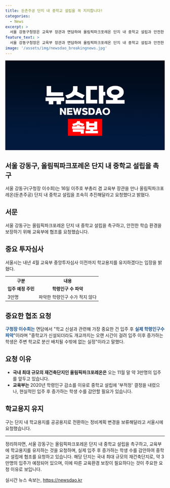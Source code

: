 ```yaml
---
title: 둔촌주공 단지 내 중학교 설립을 꼭 지지합니다!
categories:
  - News
excerpt: >
  서울 강동구청장은 교육부 장관과 면담하여 올림픽파크포레온 단지 내 중학교 설립과 안전한 학습권을 요청했다. 구는 단지 내 학교용지를 공공용지로 전환하는 정비계획 변경을 보류해 달라고 서울시에 요청하여, 학교용지를 내년 4월 교육부 중앙투자심사가 끝날 때까지 그대로 유지하기로 결정했다. 
feature_text: >
  서울 강동구청장은 교육부 장관과 면담하여 올림픽파크포레온 단지 내 중학교 설립과 안전한 학습권을 요청했다. 구는 단지 내 학교용지를 공공용지로 전환하는 정비계획 변경을 보류해 달라고 서울시에 요청하여, 학교용지를 내년 4월 교육부 중앙투자심사가 끝날 때까지 그대로 유지하기로 결정했다. 
image: '/assets/img/newsdao_breakingnews.jpg'
---
```


<p><img src="/assets/img/newsdao_breakingnews.jpg" alt="implanttips 속보" /></p>

<h2>서울 강동구, 올림픽파크포레온 단지 내 중학교 설립을 촉구</h2>

<p data-ke-size="size16">서울 강동구(구청장 이수희)는 16일 이주호 부총리 겸 교육부 장관을 만나 올림픽파크포레온(둔촌주공) 단지 내 중학교 설립을 조속히 추진해달라고 요청했다고 밝혔다.</p>

<h2 data-ke-size="size26">서문</h2>

<p data-ke-size="size16">서울 강동구는 올림픽파크포레온 단지 내 중학교 설립을 촉구하고, 안전한 학습 환경을 보장하기 위해 교육부에 협조를 요청했습니다.</p>

<h2 data-ke-size="size26">중요 투자심사</h2>

<p data-ke-size="size16">서울시는 내년 4월 교육부 중앙투자심사 이전까지 학교용지를 유지하겠다는 입장을 밝혔다.</p>

<table>
    <tr>
        <th>구분</th>
        <th>내용</th>
    </tr>
    <tr>
        <td style="text-align: center; height: 17px;"><b>입주 예정 주민</b></td>
        <td style="text-align: center; height: 17px;"><b>학령인구 수 파악</b></td>
    </tr>
    <tr>
        <td>3만명</td>
        <td>파악한 학령인구 수가 적지 않다</td>
    </tr>
</table>

<h2 data-ke-size="size26">중요한 협조 요청</h2>

<p data-ke-size="size16"><b><span style="color: #1a5490;">구청장 이수희는</span></b> 면담에서 "학교 신설과 관련해 가장 중요한 건 입주 후 <b><span style="color: #1a5490;">실제 학령인구수 파악</span></b>"이라며 "중학교가 신설되더라도 개교까지는 오랜 시간이 걸려 입주 이후 증가하는 학생은 주변 학교로 분산 배치될 수밖에 없는 실정"이라고 말했다.</p>

<h2 data-ke-size="size26">요청 이유</h2>

<ul>
    <li><b>국내 최대 규모의 재건축단지인 올림픽파크포레온은</b> 오는 11월 말 약 3만명의 입주를 앞두고 있습니다.</li>
    <li><b>교육부는</b> 2020년 학령인구 감소를 이유로 중학교 설립에 '부적정' 결정을 내렸으나, 현실적인 입주 후 증가하는 학생 수를 감안할 필요가 있습니다.</li>
</ul>

<h2 data-ke-size="size26">학교용지 유지</h2>

<p data-ke-size="size16">구는 단지 내 학교용지를 공공용지로 전환하는 정비계획 변경을 보류해달라고 서울시에 요청했습니다.</p>

<hr>

<p data-ke-size="size16">정리하자면, 서울 강동구는 올림픽파크포레온 단지 내 중학교 설립을 촉구하고, 교육부에 학교용지를 유지하는 것을 요청하며, 실제 입주 후 증가하는 학생 수를 감안하여 중학교 설립에 협조를 요청하고 있습니다. 해당 단지는 국내 최대 규모의 재건축단지로, 약 3만명의 입주가 예정되어 있으며, 이에 따른 교육환경 보장이 필요하다는 것이 주요한 요청 이유로 보입니다.</p>
실시간 뉴스 속보는, <a href="https://newsdao.kr" rel="dofollow">https://newsdao.kr</a>


